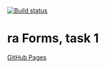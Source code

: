 [![Build status](https://ci.appveyor.com/api/projects/status/7gh7tsgt3d1ce0mb?svg=true)](https://ci.appveyor.com/project/qvvverty/ra-forms-1)
# ra Forms, task 1
[GitHub Pages](https://qvvverty.github.io/ra-forms-1/)